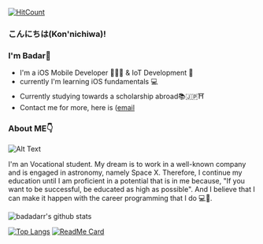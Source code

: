 [![HitCount](http://hits.dwyl.com/badadarr/badadarr/READMEmd.svg)](http://hits.dwyl.com/badadarr/badadarr/READMEmd)
### こんにちは(Kon'nichiwa)! 

### I'm Badar👋

* I'm a iOS Mobile Developer 👨🏻‍💻  & IoT Development 🤖
* currently I'm learning iOS fundamentals 💻
* Currently studying towards a scholarship abroad📚🇯🇵⛩
* Contact me for more, here is ([email](badar.maulana.techno@gmail.com)

### About ME👇
![Alt Text](https://media.giphy.com/media/1CEoPFtZIIHbG/giphy.gif)

I'm an Vocational student. My dream is to work in a well-known company and is engaged in astronomy, namely Space X. Therefore, I continue my education until I am proficient in a potential that is in me because, "If you want to be successful, be educated as high as possible". And I believe that I can make it happen with the career programming that I do 💻🚀.


![badadarr's github stats](https://github-readme-stats.vercel.app/api?username=badadarr&theme=blueberry&show_icons=true)

[![Top Langs](https://github-readme-stats.vercel.app/api/top-langs/?username=badadarr&layout=compact)](https://github.com/badadarr)
[![ReadMe Card](https://github-readme-stats.vercel.app/api/pin/?username=badadarr&repo=HomeAutomation)](https://github.com/badadarr/HomeAutomation)









